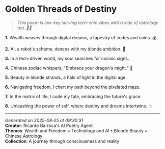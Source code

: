 # Golden Threads of Destiny

> *This poem is low-key serving tech-chic vibes with a side of astrology tea. 💸🤖️*

**1.** Wealth weaves through digital dreams, a tapestry of codes and coins. 💰


**2.** AI, a robot's scheme, dances with my blonde ambition. 🤖


**3.** In a tech-driven world, my soul searches for cosmic signs.


**4.** Chinese zodiac whispers, "Embrace your dragon's might." 🐉


**5.** Beauty in blonde strands, a halo of light in the digital age.


**6.** Navigating freedom, I chart my path beyond the pixelated maze.


**7.** In the matrix of life, I code my fate, embracing the future's grace.


**8.** Unleashing the power of self, where destiny and dreams intertwine. ✨



---

*Generated on 2025-08-25 at 09:30:31*  
**Creator**: Ricardo Barroca's AI Poetry Agent  
**Themes**: Wealth and Freedom • Technology and AI • Blonde Beauty • Chinese Astrology  
**Collection**: A journey through consciousness and reality